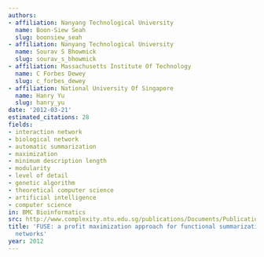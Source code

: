 ```yaml
---
authors:
- affiliation: Nanyang Technological University
  name: Boon-Siew Seah
  slug: boonsiew_seah
- affiliation: Nanyang Technological University
  name: Sourav S Bhowmick
  slug: sourav_s_bhowmick
- affiliation: Massachusetts Institute Of Technology
  name: C Forbes Dewey
  slug: c_forbes_dewey
- affiliation: National University Of Singapore
  name: Hanry Yu
  slug: hanry_yu
date: '2012-03-21'
estimated_citations: 28
fields:
- interaction network
- biological network
- automatic summarization
- maximization
- minimum description length
- modularity
- level of detail
- genetic algorithm
- theoretical computer science
- artificial intelligence
- computer science
in: BMC Bioinformatics
src: http://www.complexity.ntu.edu.sg/publications/Documents/Publications/Sourav-Fuse.pdf
title: 'FUSE: a profit maximization approach for functional summarization of biological
  networks'
year: 2012
---
```

